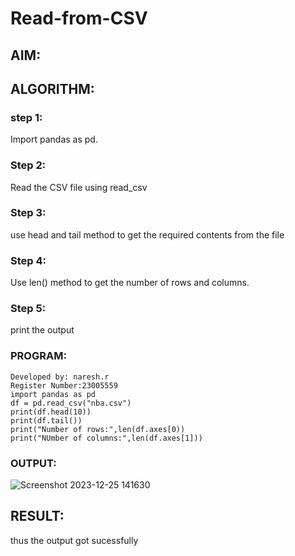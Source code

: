 # Read-from-CSV

## AIM:

## ALGORITHM:
### step 1:
Import pandas as pd.

### Step 2:
Read the CSV file using read_csv

### Step 3:
use head and tail method to get the required contents from the file

### Step 4:
Use len() method to get the number of rows and columns.

### Step 5:
print the output

### PROGRAM:
```
Developed by: naresh.r
Register Number:23005559
import pandas as pd
df = pd.read_csv("nba.csv")
print(df.head(10))
print(df.tail())
print("Number of rows:",len(df.axes[0))
print("NUmber of columns:",len(df.axes[1]))
```
### OUTPUT:

![Screenshot 2023-12-25 141630](https://github.com/feryjfgkuyfgewjfgew/Read-from-CSV/assets/150319377/3f8e030d-78aa-4519-bd83-cf32d026ddf2)



## RESULT:

thus the output got sucessfully
